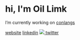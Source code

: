 # hi, I'm Oil Limk
I’m currently working on [conlangs](https://oil-limk.github.io/Conlangs/)

[website](https://oil-limk.github.io/Oil-Limk/)
[linkedin](https://www.linkedin.com/in/oil-limk/)
<a href="https://oillimk.bandcamp.com/" title="bandcamp">
  <img src="https://img.shields.io/badge/bandcamp-1DA0C3?style=for-the-badge&logo=bandcamp&logoColor=white">
</a>
[twitter](https://twitter.com/OilLimk)
